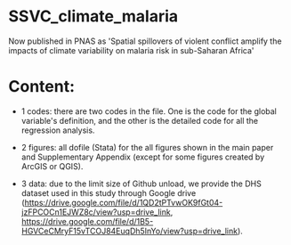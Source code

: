 # SSVC_climate_malaria
Now published in PNAS as 'Spatial spillovers of violent conflict amplify the impacts of climate variability on malaria risk in sub-Saharan Africa'

# Content:
 - 1 codes: there are two codes in the file. One is the code for the global variable's definition, and the other is the detailed code for all the regression analysis. 

 - 2 figures: all dofile (Stata) for the all figures shown in the main paper and Supplementary Appendix (except for some figures created by ArcGIS or QGIS).
 - 3 data: due to the limit size of Github unload, we provide the DHS dataset used in this study through Google drive (https://drive.google.com/file/d/1QD2tPTvwOK9fGt04-jzFPCOCn1EJWZ8c/view?usp=drive_link, https://drive.google.com/file/d/1B5-HGVCeCMryF15vTCOJ84EuqDh5InYo/view?usp=drive_link).

